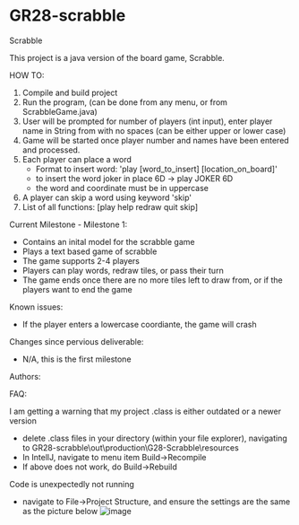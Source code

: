 # GR28-scrabble

Scrabble

This project is a java version of the board game, Scrabble.

HOW TO: 
1. Compile and build project 
2. Run the program, (can be done from any menu, or from ScrabbleGame.java)
3. User will be prompted for number of players (int input), enter player name in String from with no spaces (can be either upper or lower case)
4. Game will be started once player number and names have been entered and processed. 
5. Each player can place a word
      - Format to insert word: 'play [word_to_insert] [location_on_board]'
      - to insert the word joker in place 6D -> play JOKER 6D
      - the word and coordinate must be in uppercase 
6. A player can skip a word using keyword 'skip'
7. List of all functions: [play  help  redraw  quit  skip] 


Current Milestone - Milestone 1:
  - Contains an inital model for the scrabble game
  - Plays a text based game of scrabble
  - The game supports 2-4 players
  - Players can play words, redraw tiles, or pass their turn
  - The game ends once there are no more tiles left to draw from, or if the players want to end the game
  

Known issues:
  - If the player enters a lowercase coordiante, the game will crash

Changes since pervious deliverable: 
  - N/A, this is the first milestone


Authors:




FAQ:

I am getting a warning that my project .class is either outdated or a newer version
  - delete .class files in your directory (within your file explorer), navigating to GR28-scrabble\out\production\G28-Scrabble\resources
  - In IntellJ, navigate to menu item Build->Recompile
  - If above does not work, do Build->Rebuild
  
Code is unexpectedly not running 
   - navigate to File->Project Structure, and ensure the settings are the same as the picture below 
![image](https://user-images.githubusercontent.com/83596468/197912247-346bfddf-e590-463d-a137-1e8f4f48a2c7.png)
